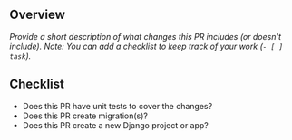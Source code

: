 ## Overview
_Provide a short description of what changes this PR includes (or doesn't include)._
_Note: You can add a checklist to keep track of your work (`- [ ] task`)._


## Checklist
- Does this PR have unit tests to cover the changes?
- Does this PR create migration(s)?
- Does this PR create a new Django project or app?
